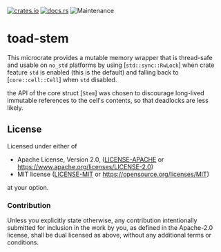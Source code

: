 [![crates.io](https://img.shields.io/crates/v/toad-stem.svg)](https://crates.io/crates/toad-stem)
[![docs.rs](https://docs.rs/toad-stem/badge.svg)](https://docs.rs/toad-stem/latest)
![Maintenance](https://img.shields.io/badge/maintenance-activly--developed-brightgreen.svg)

# toad-stem

This microcrate provides a mutable memory wrapper that is thread-safe
and usable on `no_std` platforms by using [`std::sync::RwLock`]
when crate feature `std` is enabled (this is the default) and
falling back to [`core::cell::Cell`] when `std` disabled.

the API of the core struct [`Stem`] was chosen to discourage long-lived
immutable references to the cell's contents, so that deadlocks are less likely.

## License

Licensed under either of

* Apache License, Version 2.0, ([LICENSE-APACHE](LICENSE-APACHE) or https://www.apache.org/licenses/LICENSE-2.0)
* MIT license ([LICENSE-MIT](LICENSE-MIT) or https://opensource.org/licenses/MIT)

at your option.

### Contribution

Unless you explicitly state otherwise, any contribution intentionally
submitted for inclusion in the work by you, as defined in the Apache-2.0
license, shall be dual licensed as above, without any additional terms or
conditions.
